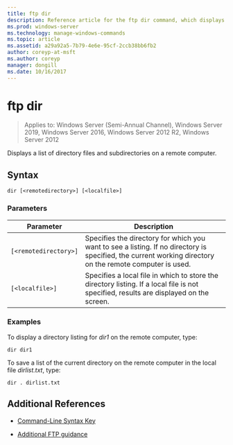```yaml
---
title: ftp dir
description: Reference article for the ftp dir command, which displays a list of directory files and subdirectories on a remote computer.
ms.prod: windows-server
ms.technology: manage-windows-commands
ms.topic: article
ms.assetid: a29a92a5-7b79-4e6e-95cf-2ccb38bb6fb2
author: coreyp-at-msft
ms.author: coreyp
manager: dongill
ms.date: 10/16/2017
---
```


# ftp dir

> Applies to: Windows Server (Semi-Annual Channel), Windows Server 2019, Windows Server 2016, Windows Server 2012 R2, Windows Server 2012

Displays a list of directory files and subdirectories on a remote computer.

## Syntax

```
dir [<remotedirectory>] [<localfile>]
```

### Parameters

| Parameter | Description |
| ------- | -------- |
| `[<remotedirectory>]` | Specifies the directory for which you want to see a listing. If no directory is specified, the current working directory on the remote computer is used. |
| `[<localfile>]` | Specifies a local file in which to store the directory listing. If a local file is not specified, results are displayed on the screen. |

### Examples

To display a directory listing for *dir1* on the remote computer, type:

```
dir dir1
```

To save a list of the current directory on the remote computer in the local file *dirlist.txt*, type:

```
dir . dirlist.txt
```

## Additional References

- [Command-Line Syntax Key](command-line-syntax-key.md)

- [Additional FTP guidance](https://docs.microsoft.com/previous-versions/orphan-topics/ws.10/cc756013(v=ws.10))
